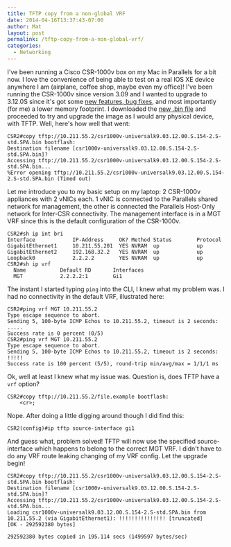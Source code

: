```yaml
---
title: TFTP copy from a non-global VRF
date: 2014-04-16T13:37:43-07:00
author: Mat
layout: post
permalink: /tftp-copy-from-a-non-global-vrf/
categories:
  - Networking
---
```

I've been running a Cisco CSR-1000v box on my Mac in Parallels for a bit now. I love the convenience of being able to test on a real IOS XE device anywhere I am (airplane, coffee shop, maybe even my office)! I've been running the CSR-1000v since version 3.09 and I wanted to upgrade to 3.12.0S since it's got some <a title="Cisco - 3.12.0S Release Notes" href="http://www.cisco.com/c/en/us/td/docs/routers/csr1000/release/notes/csr1000v_3Srn.html#pgfId-3130478" target="_blank">new features, bug fixes</a>, and most importantly (for me) a lower memory footprint. I downloaded the <a title="Cisco - CSR-1000v 3.12.0S Downloads" href="http://software.cisco.com/download/release.html?mdfid=284364978&flowid=39582&softwareid=282046477&release=3.12.0S&relind=AVAILABLE&rellifecycle=ED&reltype=latest" target="_blank">new .bin file</a> and proceeded to try and upgrade the image as I would any physical device, with TFTP. Well, here's how well that went:

    CSR2#copy tftp://10.211.55.2/csr1000v-universalk9.03.12.00.S.154-2.S-std.SPA.bin bootflash:
    Destination filename [csr1000v-universalk9.03.12.00.S.154-2.S-std.SPA.bin]?
    Accessing tftp://10.211.55.2/csr1000v-universalk9.03.12.00.S.154-2.S-std.SPA.bin...
    %Error opening tftp://10.211.55.2/csr1000v-universalk9.03.12.00.S.154-2.S-std.SPA.bin (Timed out)


Let me introduce you to my basic setup on my laptop: 2 CSR-1000v appliances with 2 vNICs each. 1 vNIC is connected to the Parallels shared network for management, the other is connected the Parallels Host-Only network for Inter-CSR connectivity. The management interface is in a MGT VRF since this is the default configuration of the CSR-1000v.

    CSR2#sh ip int bri
    Interface            IP-Address     OK? Method Status        Protocol
    GigabitEthernet1     10.211.55.201  YES NVRAM  up            up
    GigabitEthernet2     192.168.32.2   YES NVRAM  up            up
    Loopback0            2.2.2.2        YES NVRAM  up            up
    CSR2#sh ip vrf
      Name           Default RD       Interfaces
      MGT            2.2.2.2:1        Gi1

The instant I started typing `ping` into the CLI, I knew what my problem was. I had no connectivity in the default VRF, illustrated here:

    CSR2#ping vrf MGT 10.211.55.2
    Type escape sequence to abort.
    Sending 5, 100-byte ICMP Echos to 10.211.55.2, timeout is 2 seconds:
    .....
    Success rate is 0 percent (0/5)
    CSR2#ping vrf MGT 10.211.55.2
    Type escape sequence to abort.
    Sending 5, 100-byte ICMP Echos to 10.211.55.2, timeout is 2 seconds:
    !!!!!
    Success rate is 100 percent (5/5), round-trip min/avg/max = 1/1/1 ms

Ok, well at least I knew what my issue was. Question is, does TFTP have a `vrf` option?

```
CSR2#copy tftp://10.211.55.2/file.example bootflash: 
    <cr>;
```

Nope. After doing a little digging around though I did find this:

    CSR2(config)#ip tftp source-interface gi1 

And guess what, problem solved! TFTP will now use the specified source-interface which happens to belong to the correct MGT VRF. I didn't have to do any VRF route leaking changing of my VRF config. Let the upgrade begin!

    CSR2#copy tftp://10.211.55.2/csr1000v-universalk9.03.12.00.S.154-2.S-std.SPA.bin bootflash:
    Destination filename [csr1000v-universalk9.03.12.00.S.154-2.S-std.SPA.bin]? 
    Accessing tftp://10.211.55.2/csr1000v-universalk9.03.12.00.S.154-2.S-std.SPA.bin...
    Loading csr1000v-universalk9.03.12.00.S.154-2.S-std.SPA.bin from 10.211.55.2 (via GigabitEthernet1): !!!!!!!!!!!!!!! [truncated]
    [OK - 292592380 bytes]
    
    292592380 bytes copied in 195.114 secs (1499597 bytes/sec)
    